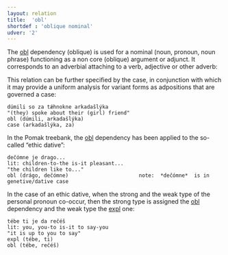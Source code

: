 ```yaml
---
layout: relation
title:  'obl'
shortdef : 'oblique nominal'
udver: '2'
---  
```


The [obl]() dependency (oblique) is used for a nominal (noun, pronoun, noun phrase) functioning as a non core (oblique) argument or adjunct. It corresponds to an adverbial attaching to a verb, adjective or other adverb: 

This relation can be further specified by the case, in conjunction with which it may provide a uniform analysis for variant forms as adpositions that are governed a case: 
~~~ sdparse
dúmili so za tǽhnokne arkadašlýka 
"(they) spoke about their (girl) friend"               
obl (dúmili, arkadašlýka)
case (arkadašlýka, za)    
~~~

In the Pomak treebank, the [obl]() dependency  has been applied to the so-called “ethic dative”:
~~~ sdparse
dečómne je drago... 
lit: children-to-the is-it pleasant...
"the children like to..." 
obl (drágo, dečómne)                       note:  *dečómne*  is in genetive/dative case
~~~

In the case of an ethic dative, when the strong and the weak type of the personal pronoun co-occur, then the strong type is assigned the [obl]() dependency  and the weak type the [expl]() one: 

~~~ sdparse
tébe ti je da rečéš 
lit: you, you-to is-it to say-you
"it is up to you to say" 
expl (tébe, ti)
obl (tébe, rečéš)
~~~
<!-- Interlanguage links updated Ne 5. května 2024, 18:21:34 CEST -->
